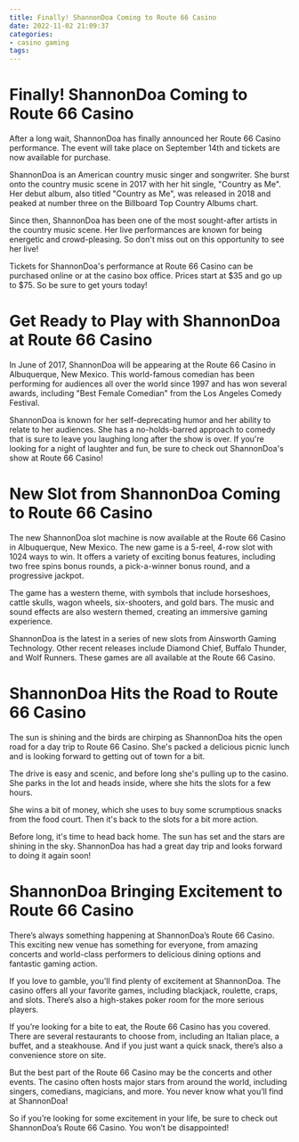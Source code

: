 ```yaml
---
title: Finally! ShannonDoa Coming to Route 66 Casino
date: 2022-11-02 21:09:37
categories:
- casino gaming
tags:
---
```



#  Finally! ShannonDoa Coming to Route 66 Casino

After a long wait, ShannonDoa has finally announced her Route 66 Casino performance. The event will take place on September 14th and tickets are now available for purchase.

ShannonDoa is an American country music singer and songwriter. She burst onto the country music scene in 2017 with her hit single, "Country as Me". Her debut album, also titled "Country as Me", was released in 2018 and peaked at number three on the Billboard Top Country Albums chart.

Since then, ShannonDoa has been one of the most sought-after artists in the country music scene. Her live performances are known for being energetic and crowd-pleasing. So don't miss out on this opportunity to see her live!

Tickets for ShannonDoa's performance at Route 66 Casino can be purchased online or at the casino box office. Prices start at $35 and go up to $75. So be sure to get yours today!

#  Get Ready to Play with ShannonDoa at Route 66 Casino

In June of 2017, ShannonDoa will be appearing at the Route 66 Casino in Albuquerque, New Mexico. This world-famous comedian has been performing for audiences all over the world since 1997 and has won several awards, including "Best Female Comedian" from the Los Angeles Comedy Festival.

ShannonDoa is known for her self-deprecating humor and her ability to relate to her audiences. She has a no-holds-barred approach to comedy that is sure to leave you laughing long after the show is over. If you're looking for a night of laughter and fun, be sure to check out ShannonDoa's show at Route 66 Casino!

#  New Slot from ShannonDoa Coming to Route 66 Casino

The new ShannonDoa slot machine is now available at the Route 66 Casino in Albuquerque, New Mexico. The new game is a 5-reel, 4-row slot with 1024 ways to win. It offers a variety of exciting bonus features, including two free spins bonus rounds, a pick-a-winner bonus round, and a progressive jackpot.

The game has a western theme, with symbols that include horseshoes, cattle skulls, wagon wheels, six-shooters, and gold bars. The music and sound effects are also western themed, creating an immersive gaming experience.

ShannonDoa is the latest in a series of new slots from Ainsworth Gaming Technology. Other recent releases include Diamond Chief, Buffalo Thunder, and Wolf Runners. These games are all available at the Route 66 Casino.

#  ShannonDoa Hits the Road to Route 66 Casino

The sun is shining and the birds are chirping as ShannonDoa hits the open road for a day trip to Route 66 Casino. She's packed a delicious picnic lunch and is looking forward to getting out of town for a bit.

The drive is easy and scenic, and before long she's pulling up to the casino. She parks in the lot and heads inside, where she hits the slots for a few hours.

She wins a bit of money, which she uses to buy some scrumptious snacks from the food court. Then it's back to the slots for a bit more action.

Before long, it's time to head back home. The sun has set and the stars are shining in the sky. ShannonDoa has had a great day trip and looks forward to doing it again soon!

#  ShannonDoa Bringing Excitement to Route 66 Casino

There’s always something happening at ShannonDoa’s Route 66 Casino. This exciting new venue has something for everyone, from amazing concerts and world-class performers to delicious dining options and fantastic gaming action.

If you love to gamble, you’ll find plenty of excitement at ShannonDoa. The casino offers all your favorite games, including blackjack, roulette, craps, and slots. There’s also a high-stakes poker room for the more serious players.

If you’re looking for a bite to eat, the Route 66 Casino has you covered. There are several restaurants to choose from, including an Italian place, a buffet, and a steakhouse. And if you just want a quick snack, there’s also a convenience store on site.

But the best part of the Route 66 Casino may be the concerts and other events. The casino often hosts major stars from around the world, including singers, comedians, magicians, and more. You never know what you’ll find at ShannonDoa!

So if you’re looking for some excitement in your life, be sure to check out ShannonDoa’s Route 66 Casino. You won’t be disappointed!